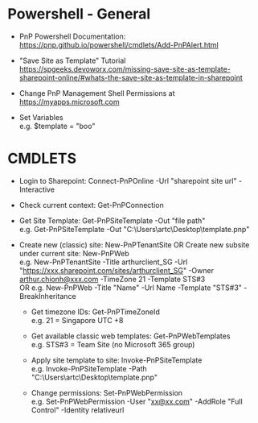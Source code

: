 <h1>Powershell - General</h1>

- PnP Powershell Documentation: https://pnp.github.io/powershell/cmdlets/Add-PnPAlert.html

- "Save Site as Template" Tutorial https://spgeeks.devoworx.com/missing-save-site-as-template-sharepoint-online/#whats-the-save-site-as-template-in-sharepoint

- Change PnP Management Shell Permissions at https://myapps.microsoft.com

- Set Variables  
e.g. $template = "boo"


<h1>CMDLETS</h1>

- Login to Sharepoint: Connect-PnPOnline -Url "sharepoint site url" -Interactive

- Check current context: Get-PnPConnection

- Get Site Template: Get-PnPSiteTemplate -Out "file path"  
e.g. Get-PnPSiteTemplate -Out "C:\Users\artc\Desktop\template.pnp"

- Create new (classic) site: New-PnPTenantSite OR Create new subsite under current site: New-PnPWeb  
e.g. New-PnPTenantSite -Title arthurclient_SG -Url "https://xxx.sharepoint.com/sites/arthurclient_SG" -Owner arthur.chionh@xxx.com -TimeZone 21 -Template STS#3  
OR e.g. New-PnPWeb -Title "Name" -Url Name -Template "STS#3" -BreakInheritance

  - Get timezone IDs: Get-PnPTimeZoneId  
  e.g. 21 = Singapore UTC +8

  - Get available classic web templates: Get-PnPWebTemplates  
  e.g. STS#3 = Team Site (no Microsoft 365 group)
  
  - Apply site template to site: Invoke-PnPSiteTemplate  
  e.g. Invoke-PnPSiteTemplate -Path "C:\Users\artc\Desktop\template.pnp"
  
  - Change permissions: Set-PnPWebPermission  
  e.g. Set-PnPWebPermission -User "xx@xx.com" -AddRole "Full Control" -Identity relativeurl
